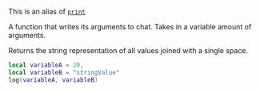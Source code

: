 This is an alias of [`print`](./print.md)

A function that writes its arguments to chat. Takes in a variable amount of arguments.

Returns the string representation of all values joined with a single space.

```lua
local variableA = 20,
local variableB = "stringValue"
log(variableA, variableB)
```
